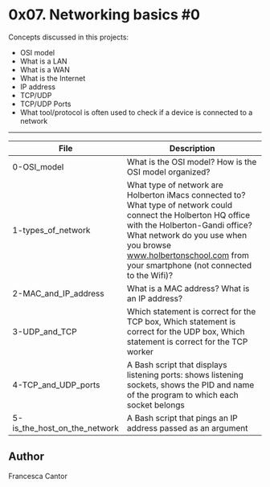 # 0x07. Networking basics #0

Concepts discussed in this projects:
- OSI model
- What is a LAN
- What is a WAN
- What is the Internet
- IP address
- TCP/UDP
- TCP/UDP Ports
- What tool/protocol is often used to check if a device is connected to a network

---
File | Description
---|---
0-OSI_model | What is the OSI model? How is the OSI model organized?
1-types_of_network | What type of network are Holberton iMacs connected to? What type of network could connect the Holberton HQ office with the Holberton-Gandi office? What network do you use when you browse www.holbertonschool.com from your smartphone (not connected to the Wifi)?
2-MAC_and_IP_address | What is a MAC address? What is an IP address?
3-UDP_and_TCP | Which statement is correct for the TCP box, Which statement is correct for the UDP box, Which statement is correct for the TCP worker
4-TCP_and_UDP_ports | A Bash script that displays listening ports: shows listening sockets, shows the PID and name of the program to which each socket belongs
5-is_the_host_on_the_network | A Bash script that pings an IP address passed as an argument

## Author
Francesca Cantor